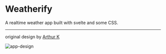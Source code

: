 # Weatherify
A realtime weather app built with svelte and some CSS.

---
original design by [Arthur K](https://dribbble.com/thearthurk)

![app-design](https://cdn.dribbble.com/users/2158940/screenshots/7118235/media/1ea59d43e8e99a529220bed091f8eb84.png)